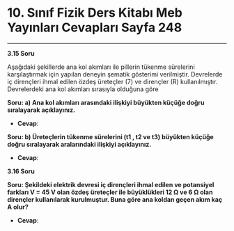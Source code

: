 # 10. Sınıf Fizik Ders Kitabı Meb Yayınları Cevapları Sayfa 248

---

**3.15 Soru**

Aşağıdaki şekillerde ana kol akımları ile pillerin tükenme sürelerini karşılaştırmak için yapılan deneyin şematik gösterimi verilmiştir. Devrelerde iç dirençleri ihmal edilen özdeş üreteçler (7) ve dirençler (R) kullanılmıştır. Devrelerdeki ana kol akımları sırasıyla olduğuna göre

**Soru: a) Ana kol akımları arasındaki ilişkiyi büyükten küçüğe doğru sıralayarak açıklayınız.**

-   **Cevap**:

**Soru: b) Üreteçlerin tükenme sürelerini (t1 , t2 ve t3) büyükten küçüğe doğru sıralayarak aralarındaki ilişkiyi açıklayınız.**

-   **Cevap**:

**3.16 Soru**

**Soru: Şekildeki elektrik devresi iç dirençleri ihmal edilen ve potansiyel farkları V = 45 V olan özdeş üreteçler ile büyüklükleri 12 Ω ve 6 Ω olan dirençler kullanılarak kurulmuştur. Buna göre ana koldan geçen akım kaç A olur?**

-   **Cevap**: